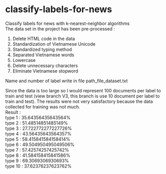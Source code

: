 # classify-labels-for-news
Classify labels for news with k-nearest-neighbor algorithms <br />
The data set in the project has been pre-processed :
<ol>
<li>Delete HTML code in the data</li>
<li>Standardization of Vietnamese Unicode</li>
<li>Standardized typing method</li>
<li>Separated Vietnamese words</li>
<li>Lowercase</li>
<li>Delete unnecessary characters</li>
<li>Eliminate Vietnamese stopword</li>
</ol>

<p>Name and number of label write in file path_file_dataset.txt <br/></p>
<p>Since the data is too large so I would represent 100 documents per label to train and test (view branch V3, this branch is use 10 document per label to train and test). The results were not very satisfactory because the data collected for training was not much. <br />
Result : <br />
type 1 : 35.64356435643564% <br />
type 2 : 51.48514851485149% <br />
type 3 : 27.722772277227726% <br />
type 4 : 43.56435643564357% <br />
type 5 : 58.415841584158414% <br />
type 6 : 49.504950495049506% <br />
type 7 : 57.42574257425742% <br />
type 8 : 41.584158415841586% <br />
type 9 : 69.3069306930693% <br />
type 10 : 37.62376237623762% <br />
</p>
